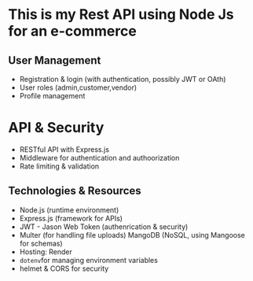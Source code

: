 # This is my Rest API using Node Js for an e-commerce

## User Management

- Registration & login (with authentication, possibly JWT or OAth)
- User roles (admin,customer,vendor)
- Profile management

# API & Security

- RESTful API with Express.js
- Middleware for authentication and authoorization
- Rate limiting & validation

## Technologies & Resources

- Node.js (runtime environment)
- Express.js (framework for APIs)
- JWT - Jason Web Token (authenrication & security)
- Multer (for handling file uploads)
MangoDB (NoSQL, using Mangoose for schemas)
- Hosting: Render
- `dotenv`for managing environment variables
- helmet & CORS for security